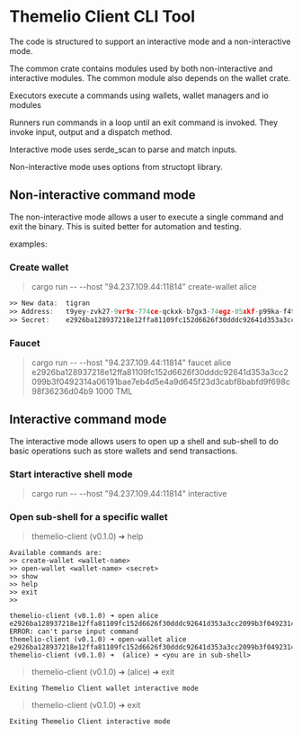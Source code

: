 # Themelio Client CLI Tool

The code is structured to support an interactive mode and a non-interactive mode. 

The common crate contains modules used by both non-interactive and interactive modules. The common module also depends on the wallet crate.

Executors execute a commands using wallets, wallet managers and io modules

Runners run commands in a loop until an exit command is invoked.  They invoke input, output and a dispatch method.

Interactive mode uses serde_scan to parse and match inputs.

Non-interactive mode uses options from structopt library.

## Non-interactive command mode 

The non-interactive mode allows a user to execute a single command and exit the binary. This is suited better for automation and testing.

examples:

### Create wallet
> cargo run -- --host "94.237.109.44:11814" create-wallet alice
```asm
>> New data:  tigran
>> Address:   t9yey-zvk27-9vr9x-774ce-qckxk-b7gx3-74egz-05xkf-p99ka-f4t06-742g
>> Secret:    e2926ba128937218e12ffa81109fc152d6626f30dddc92641d353a3cc2099b3f0492314a06191bae7eb4d5e4a9d645f23d3cabf8babfd9f698c98f36236d04b9
```

### Faucet
> cargo run -- --host "94.237.109.44:11814" faucet alice e2926ba128937218e12ffa81109fc152d6626f30dddc92641d353a3cc2099b3f0492314a06191bae7eb4d5e4a9d645f23d3cabf8babfd9f698c98f36236d04b9 1000 TML


## Interactive command mode 

The interactive mode allows users to open up a shell and sub-shell to do basic operations such as store wallets and send transactions. 

### Start interactive shell mode
> cargo run -- --host "94.237.109.44:11814" interactive 

### Open sub-shell for a specific wallet 

> themelio-client (v0.1.0) ➜ help

```
Available commands are:
>> create-wallet <wallet-name>
>> open-wallet <wallet-name> <secret>
>> show
>> help
>> exit
>>
```

```
themelio-client (v0.1.0) ➜ open alice e2926ba128937218e12ffa81109fc152d6626f30dddc92641d353a3cc2099b3f0492314a06191bae7eb4d5e4a9d645f23d3cabf8babfd9f698c98f36236d04b9
ERROR: can't parse input command
themelio-client (v0.1.0) ➜ open-wallet alice e2926ba128937218e12ffa81109fc152d6626f30dddc92641d353a3cc2099b3f0492314a06191bae7eb4d5e4a9d645f23d3cabf8babfd9f698c98f36236d04b9
themelio-client (v0.1.0) ➜  (alice) ➜ <you are in sub-shell>
```

> themelio-client (v0.1.0) ➜  (alice) ➜ exit

```
Exiting Themelio Client wallet interactive mode
```

> themelio-client (v0.1.0) ➜ exit

```
Exiting Themelio Client interactive mode 
```

